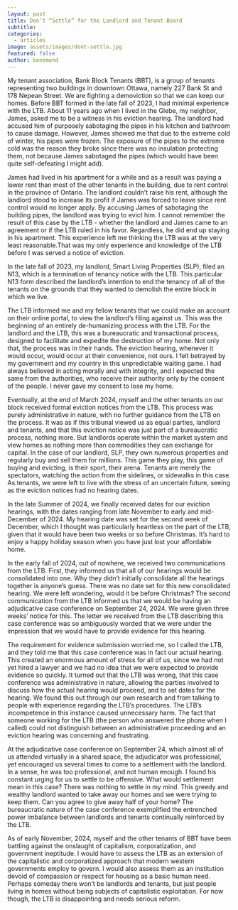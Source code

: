```yaml
---
layout: post
title: Don’t “Settle” for the Landlord and Tenant Board 
subtitle: 
categories:
  - articles
image: assets/images/dont-settle.jpg
featured: false
author: benemond
---
```

My tenant association, Bank Block Tenants (BBT), is a group of tenants representing two buildings in downtown Ottawa, namely 227 Bank St and 178 Nepean Street. We are fighting a demoviction so that we can keep our homes.  Before BBT formed in the late fall of 2023, I had minimal experience with the LTB. About 11 years ago when I lived in the Glebe, my neighbor, James, asked me to be a witness in his eviction hearing. The landlord had accused him of purposely sabotaging the pipes in his kitchen and bathroom to cause damage. However, James showed me that due to the extreme cold of winter, his pipes were frozen. The exposure of the pipes to the extreme cold was the reason they broke since there was no insulation protecting them, not because James sabotaged the pipes (which would have been quite self-defeating I might add).

James had lived in his apartment for a while and as a result was paying a lower rent than most of the other tenants in the building, due to rent control in the province of Ontario. The landlord couldn’t raise his rent, although the landlord stood to increase its profit if James was forced to leave since rent control would no longer apply. By accusing James of sabotaging the building pipes, the landlord was trying to evict him. I cannot remember the result of this case by the LTB - whether the landlord and James came to an agreement or if the LTB ruled in his favor. Regardless, he did end up staying in his apartment. This experience left me thinking the LTB was at the very least reasonable.That was my only experience and knowledge of the LTB before I was served a notice of eviction.
   

In the late fall of 2023, my landlord, Smart Living Properties (SLP), filed an N13, which is a termination of tenancy notice with the LTB. This particular N13 form described the landlord’s intention to end the tenancy of all of the tenants on the grounds that they wanted to demolish the entire block in which we live. 

The LTB informed me and my fellow tenants that we could make an account on their online portal, to view the landlord’s filing against us. This was the beginning of an entirely de-humanizing process with the LTB. For the landlord and the LTB, this was a bureaucratic and transactional process, designed to facilitate and expedite the destruction of my home. Not only that, the process was in their hands. The eviction hearing, whenever it would occur, would occur at their convenience, not ours. I felt betrayed by my government and my country in this unpredictable waiting game. I had always believed in acting morally and with integrity, and I expected the same from the authorities, who receive their authority only by the consent of the people. I never gave my consent to lose my home.   

Eventually, at the end of March 2024, myself and the other tenants on our block received formal eviction notices from the LTB. This process was purely administrative in nature, with no further guidance from the LTB on the process. It was as if this tribunal viewed us as equal parties, landlord and tenants, and that this eviction notice was just part of a bureaucratic process, nothing more. But landlords operate within the market system and view homes as nothing more than commodities they can exchange for capital. In the case of our landlord, SLP, they own numerous properties and regularly buy and sell them for millions. This game they play, this game of buying and evicting, is their sport, their arena. Tenants are merely the spectators, watching the action from the sidelines, or sidewalks in this case. As tenants, we were left to live with the stress of an uncertain future, seeing as the eviction notices had no hearing dates.


In the late Summer of 2024, we finally received dates for our eviction hearings, with the dates ranging from late November to early and mid-December of 2024. My hearing date was set for the second week of December, which I thought was particularly heartless on the part of the LTB, given that it would have been two weeks or so before Christmas. It’s hard to enjoy a happy holiday season when you have just lost your affordable home.

In the early fall of 2024, out of nowhere, we received two communications from the LTB. First, they informed us that all of our hearings would be consolidated into one. Why they didn’t initially consolidate all the hearings together is anyone’s guess. There was no date set for this new consolidated hearing. We were left wondering, would it be before Christmas? The second communication from the LTB informed us that we would be having an adjudicative case conference on September 24, 2024. We were given three weeks’ notice for this. The letter we received from the LTB describing this case conference was so ambiguously worded that we were under the impression that we would have to provide evidence for this hearing.

The requirement for evidence submission worried me, so I called the LTB, and they told me that this case conference was in fact our actual hearing. This created an enormous amount of stress for all of us, since we had not yet hired a lawyer and we had no idea that we were expected to provide evidence so quickly. It turned out that the LTB was wrong, that this case conference was administrative in nature, allowing the parties involved to discuss how the actual hearing would proceed, and to set dates for the hearing. We found this out through our own research and from talking to people with experience regarding the LTB’s procedures.  The LTB’s incompetence in this instance caused unnecessary harm. The fact that someone working for the LTB (the person who answered the phone when I called) could not distinguish between an administrative proceeding and an eviction hearing was concerning and frustrating. 

At the adjudicative case conference on September 24, which almost all of us attended virtually in a shared space, the adjudicator was professional, yet encouraged us several times to come to a settlement with the landlord. In a sense, he was too professional, and not human enough. I found his constant urging for us to settle to be offensive. What would settlement mean in this case? There was nothing to settle in my mind. This greedy and wealthy landlord wanted to take away our homes and we were trying to keep them. Can you agree to give away half of your home? The bureaucratic nature of the case conference exemplified the entrenched power imbalance between landlords and tenants continually reinforced by the LTB.

As of early November, 2024, myself and the other tenants of BBT have been battling against the onslaught of capitalism, corporatization, and government ineptitude. I would have to assess the LTB as an extension of the capitalistic and corporatized approach that modern western governments employ to govern. I would also assess them as an institution devoid of compassion or respect for housing as a basic human need. Perhaps someday there won’t be landlords and tenants, but just people living in homes without being subjects of capitalistic exploitation. For now though, the LTB is disappointing and needs serious reform.
